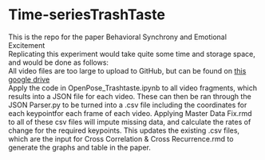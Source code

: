 # Time-seriesTrashTaste
This is the repo for the paper Behavioral Synchrony and Emotional Excitement <br/>
Replicating this experiment would take quite some time and storage space, and would be done as follows: <br/>
All video files are too large to upload to GitHub, but can be found on [this google drive](https://drive.google.com/drive/folders/1MbY4JR7duoqRbc8X90nZo-JpHpGkQZnx?usp=sharing) <br/>
Apply the code in OpenPose_Trashtaste.ipynb to all video fragments, which results into a JSON file for each video. These can then be ran through the JSON Parser.py to be turned into a .csv file including the coordinates for each keypointfor each frame of each video. Applying Master Data Fix.rmd to all of these csv files will impute missing data, and calculate the rates of change for the required keypoints. This updates the existing .csv files, which are the input for Cross Correlation & Cross Recurrence.rmd to generate the graphs and table in the paper.
